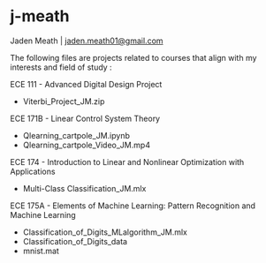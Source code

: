 # j-meath

Jaden Meath | jaden.meath01@gmail.com

The following files are projects related to courses that align with my interests and field of study :

ECE 111 - Advanced Digital Design Project
  - Viterbi_Project_JM.zip

ECE 171B - Linear Control System Theory
  - Qlearning_cartpole_JM.ipynb
  - Qlearning_cartpole_Video_JM.mp4
  
ECE 174 - Introduction to Linear and Nonlinear Optimization with Applications
  - Multi-Class Classification_JM.mlx
  
ECE 175A - Elements of Machine Learning: Pattern Recognition and Machine Learning
  - Classification_of_Digits_MLalgorithm_JM.mlx
  - Classification_of_Digits_data
  - mnist.mat

